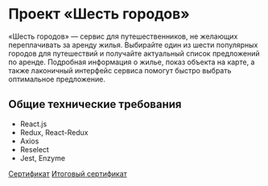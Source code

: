 # Проект «Шесть городов»

«Шесть городов» — сервис для путешественников, не желающих переплачивать за аренду жилья. Выбирайте один из шести популярных городов для путешествий и получайте актуальный список предложений по аренде. Подробная информация о жилье, показ объекта на карте, а также лаконичный интерфейс сервиса помогут быстро выбрать оптимальное предложение.

## Общие технические требования
* React.js
* Redux, React-Redux
* Axios
* Reselect
* Jest, Enzyme

[Сертификат](https://assets.htmlacademy.ru/certificates/intensive/171/1328569.pdf)
[Итоговый сертификат](https://assets.htmlacademy.ru/certificates/profession/13/1328569.pdf)
